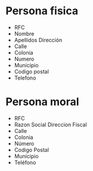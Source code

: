 # Persona fisica
- RFC
- Nombre
- Apellidos
Dirección
- Calle
- Colonia
- Numero
- Municipio
- Codigo postal
- Telefono

# Persona moral
- RFC 
- Razon Social
Direccion Fiscal
- Calle
- Colonia
- Número
- Codigo Postal
- Municipio 
- Teléfono